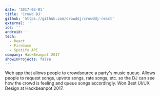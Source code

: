 ```yaml
---
date: '2017-03-01'
title: 'Crowd DJ'
github: 'https://github.com/crowddj/crowddj-react'
external: ''
ios: ''
android: ''
tech:
  - React
  - Firebase
  - Spotify API
company: HackBeanpot 2017
showInProjects: false
---
```


Web app that allows people to crowdsource a party's music queue. Allows people to request songs, upvote songs, rate songs, etc. so the DJ can see how the crowd is feeling and queue songs accordingly. Won Best UI/UX Design at Hackbeanpot 2017.
